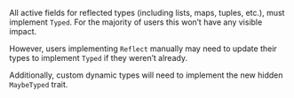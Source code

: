 All active fields for reflected types (including lists, maps, tuples, etc.), must implement `Typed`. For the majority of users this won’t have any visible impact.

However, users implementing `Reflect` manually may need to update their types to implement `Typed` if they weren’t already.

Additionally, custom dynamic types will need to implement the new hidden `MaybeTyped` trait.
